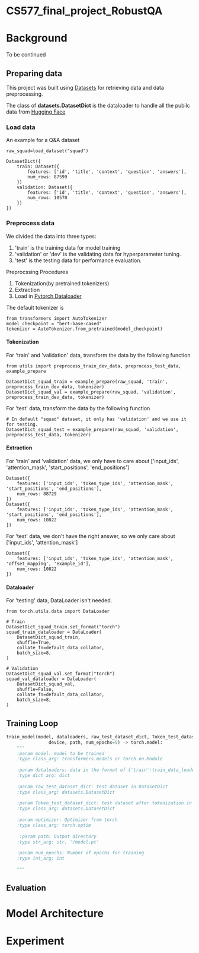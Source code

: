 # CS577_final_project_RobustQA

# Background

To be continued

## Preparing data

This project was built using [Datasets](https://github.com/huggingface/datasets) for retrieving data and data preprocessing.

The class of **datasets.DatasetDict** is the dataloader to handle all the pubilc data from [Hugging Face](https://huggingface.co/)

### Load data

An example for a Q&A dataset
```
raw_squad=load_dataset("squad")
```
```
DatasetDict({
    train: Dataset({
        features: ['id', 'title', 'context', 'question', 'answers'],
        num_rows: 87599
    })
    validation: Dataset({
        features: ['id', 'title', 'context', 'question', 'answers'],
        num_rows: 10570
    })
})
```

### Preprocess data

We divided the data into three types:
1. 'train' is the training data for model training
2. 'validation' or 'dev' is the validating data for hyperparameter tuning.
3. 'test' is the testing data for performance evaluation.

Preprocssing Procedures
1. Tokenization(by pretrained tokenizers)
2. Extraction
3. Load in [Pytorch Dataloader](https://pytorch.org/docs/stable/data.html)

The default tokenizer is
```
from transformers import AutoTokenizer
model_checkpoint = "bert-base-cased"
tokenizer = AutoTokenizer.from_pretrained(model_checkpoint)
```

#### Tokenization

For 'train' and 'validation' data, transform the data by the following function
```
from utils import preprocess_train_dev_data, preprocess_test_data, example_prepare

DatasetDict_squad_train = example_prepare(raw_squad, 'train', preprocess_train_dev_data, tokenizer)
DatasetDict_squad_val = example_prepare(raw_squad, 'validation', preprocess_train_dev_data, tokenizer)
```

For 'test' data, transform the data by the following function
```
# In default "squad" dataset, it only has 'validation' and we use it for testing.
DatasetDict_squad_test = example_prepare(raw_squad, 'validation', preprocess_test_data, tokenizer)
```

#### Extraction

For 'train' and 'validation' data, we only have to care about ['input_ids', 'attention_mask', 'start_positions', 'end_positions']
```
Dataset({
    features: ['input_ids', 'token_type_ids', 'attention_mask', 'start_positions', 'end_positions'],
    num_rows: 88729
})
Dataset({
    features: ['input_ids', 'token_type_ids', 'attention_mask', 'start_positions', 'end_positions'],
    num_rows: 10822
})
```

For 'test' data, we don't have the right answer, so we only care about ['input_ids', 'attention_mask']
```
Dataset({
    features: ['input_ids', 'token_type_ids', 'attention_mask', 'offset_mapping', 'example_id'],
    num_rows: 10822
})
```

#### Dataloader

For 'testing' data, DataLoader isn't needed.

```
from torch.utils.data import DataLoader

# Train
DatasetDict_squad_train.set_format("torch")
squad_train_dataloader = DataLoader(
    DatasetDict_squad_train,
    shuffle=True,
    collate_fn=default_data_collator,
    batch_size=8,
)

# Validation
DatasetDict_squad_val.set_format("torch")
squad_val_dataloader = DataLoader(
    DatasetDict_squad_val,
    shuffle=False,
    collate_fn=default_data_collator,
    batch_size=8,
)

```
## Training Loop

```python
train_model(model, dataloaders, raw_test_dataset_dict, Token_test_dataset_dict, optimizer,
                device, path, num_epochs=5) -> torch.model:
    """
    :param model: model to be trained
    :type class_arg: transformers.models or torch.nn.Module
    
    :param dataloaders: data in the format of {'train':train_data_loader, 'val:val_data_loader}
    :type dict_arg: dict
    
    :param raw_test_dataset_dict: test dataset in DatasetDict
    :type class_arg: datasets.DatasetDict
    
    :param Token_test_dataset_dict: test dataset after tokenization in DatasetDict
    :type class_arg: datasets.DatasetDict
  
    :param optimizer: Optimizer from torch
    :type class_arg: torch.optim
  
     :param path: Output directory
    :type str_arg: str, '/model.pt'
    
    :param num_epochs: Number of epochs for training
    :type int_arg: int
    
    """
```

## Evaluation

# Model Architecture

# Experiment
